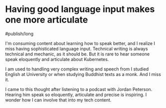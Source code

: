 # Having good language input makes one more articulate

#publish/long 


I'm consuming content about learning how to speak better, and I realize I miss
having sophisticated language input. Technical writing is always technical and mechanic, as it should be. But it is rare to hear someone speak eloquently and articulate about Kubernetes. 

I am used to handling very complex writing and speech from I studied English at University or when studying Buddhist texts as a monk. And I miss it.

I came to this thought after listening to a podcast with Jordan Peterson. Hearing him speak so eloquently, articulate and precise is inspiring. I wonder how I can
involve that into my tech content.


